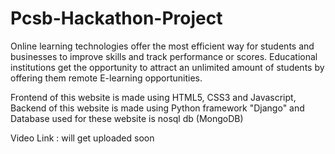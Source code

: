 # Pcsb-Hackathon-Project

Online learning technologies offer the most efficient way for students and businesses to improve skills and track performance or scores. Educational institutions get the opportunity to attract an unlimited amount of students by offering them remote E-learning opportunities.

Frontend of this website is made using HTML5, CSS3 and Javascript,
Backend of this website is made using Python framework "Django" and
Database used for these website is nosql db (MongoDB)

Video Link : will get uploaded soon
